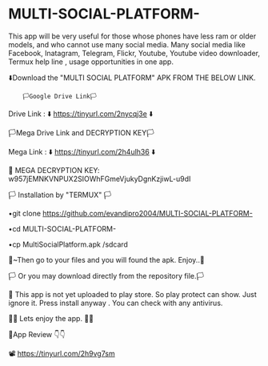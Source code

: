 # MULTI-SOCIAL-PLATFORM-

This app will be very useful for those whose phones have less ram or older models, and who cannot use many social media.
 Many social media like Facebook, Inatagram, Telegram, Flickr, Youtube, Youtube video downloader, Termux help line ,
usage opportunities in one app.



⬇️Download the "MULTI SOCIAL PLATFORM" APK FROM THE BELOW LINK.
         
        🏳️Google Drive Link🏳️        

Drive Link : ⬇️  https://tinyurl.com/2nycqj3e ⬇️

 🏳️Mega Drive Link and DECRYPTION KEY🏳️

Mega Link : ⬇️ https://tinyurl.com/2h4ulh36 ⬇️

🔐 MEGA DECRYPTION KEY: w957jEMNKVNPUX2SIOWhFGmeVjukyDgnKzjiwL-u9dI


🏳️ Installation by "TERMUX" 🏳️

•git clone https://github.com/evandipro2004/MULTI-SOCIAL-PLATFORM-

•cd MULTI-SOCIAL-PLATFORM-

•cp MultiSocialPlatform.apk /sdcard


🚩~Then go to your files and you will found the apk. Enjoy..🥳

🏳️ Or you may download directly from the repository file.🏳️


🚫 This app is not yet uploaded to play store. 
So play protect can show. Just ignore it.  Press install anyway . You can check with any antivirus. 

🥳🥳  Lets enjoy the app.  🥳🥳

🚩App Review 👇👇

📽️ https://tinyurl.com/2h9vg7sm







